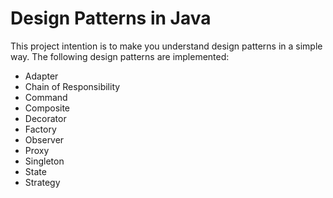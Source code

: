 # Design Patterns in Java

This project intention is to make you understand design patterns in a simple way. The following design patterns are implemented:
 - Adapter
 - Chain of Responsibility
 - Command
 - Composite
 - Decorator
 - Factory
 - Observer
 - Proxy
 - Singleton
 - State
 - Strategy
